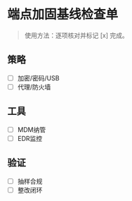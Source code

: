 # 端点加固基线检查单

> 使用方法：逐项核对并标记 [x] 完成。

## 策略

- [ ] 加密/密码/USB
- [ ] 代理/防火墙

## 工具

- [ ] MDM纳管
- [ ] EDR监控

## 验证

- [ ] 抽样合规
- [ ] 整改闭环
